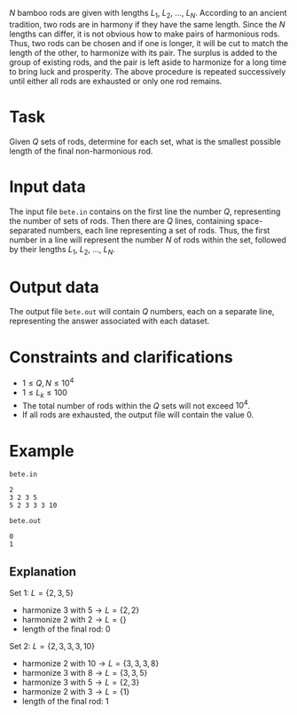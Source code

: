 
$N$ bamboo rods are given with lengths $L_1$, $L_2$, $\dots$, $L_N$. According to an ancient tradition, two rods are in harmony if they have the same length. Since the $N$ lengths can differ, it is not obvious how to make pairs of harmonious rods. Thus, two rods can be chosen and if one is longer, it will be cut to match the length of the other, to harmonize with its pair. The surplus is added to the group of existing rods, and the pair is left aside to harmonize for a long time to bring luck and prosperity. The above procedure is repeated successively until either all rods are exhausted or only one rod remains.

# Task

Given $Q$ sets of rods, determine for each set, what is the smallest possible length of the final non-harmonious rod.

# Input data

The input file `bete.in` contains on the first line the number $Q$, representing the number of sets of rods. Then there are $Q$ lines, containing space-separated numbers, each line representing a set of rods. Thus, the first number in a line will represent the number $N$ of rods within the set, followed by their lengths $L_1$, $L_2$, $\dots$, $L_N$.

# Output data

The output file `bete.out` will contain $Q$ numbers, each on a separate line, representing the answer associated with each dataset.

# Constraints and clarifications

* $1 \leq Q, N \leq 10^{4}$
* $1 \leq L_k \leq 100$
* The total number of rods within the $Q$ sets will not exceed $10^{4}$.
* If all rods are exhausted, the output file will contain the value $0$.

# Example

`bete.in`
```
2
3 2 3 5
5 2 3 3 3 10
```

`bete.out`
```
0
1
```

## Explanation

Set 1: $L = \{2, 3, 5 \}$

- harmonize $3$ with $5 \rightarrow L = \{2, 2 \}$
- harmonize $2$ with $2 \rightarrow L = \{\}$
- length of the final rod: $0$

Set 2: $L = \{2, 3, 3, 3, 10 \}$

- harmonize $2$ with $10 \rightarrow L = \{3, 3, 3, 8 \}$
- harmonize $3$ with $8 \rightarrow L = \{3, 3, 5 \}$
- harmonize $3$ with $5 \rightarrow L = \{2, 3 \}$
- harmonize $2$ with $3 \rightarrow L = \{1 \}$
- length of the final rod: $1$
